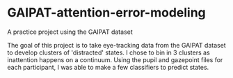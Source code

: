# GAIPAT-attention-error-modeling
A practice project using the GAIPAT dataset

The goal of this project is to take eye-tracking data from the GAIPAT dataset to develop clusters of 'distracted' states. I chose to bin in 3 clusters as inattention happens on a continuum. Using the pupil and gazepoint files for each participant, I was able to make a few classifiers to predict states. 
